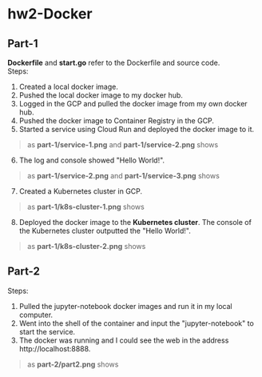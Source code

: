 # hw2-Docker

## Part-1
**Dockerfile** and **start.go** refer to the Dockerfile and source code.  
Steps:  
1. Created a local docker image.  
2. Pushed the local docker image to my docker hub.  
3. Logged in the GCP and pulled the docker image from my own docker hub.  
4. Pushed the docker image to Container Registry in the GCP.  
5. Started a service using Cloud Run and deployed the docker image to it.  
> as **part-1/service-1.png** and **part-1/service-2.png** shows
6. The log and console showed "Hello World!".  
> as **part-1/service-2.png** and **part-1/service-3.png** shows
7. Created a Kubernetes cluster in GCP.  
> as **part-1/k8s-cluster-1.png** shows
8. Deployed the docker image to the **Kubernetes cluster**. The console of the Kubernetes cluster outputted the "Hello World!".  
> as **part-1/k8s-cluster-2.png** shows  


## Part-2
Steps:  
1. Pulled the jupyter-notebook docker images and run it in my local computer.  
2. Went into the shell of the container and input the "jupyter-notebook" to start the service.  
3. The docker was running and I could see the web in the address http://localhost:8888.  
> as **part-2/part2.png** shows
